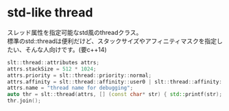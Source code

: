# std-like thread
スレッド属性を指定可能なstd風のthreadクラス。<br>
標準のstd::threadは便利だけど、スタックサイズやアフィニティマスクを指定したい、そんな人向けです。(要c++14)

```cpp
slt::thread::attributes attrs;
attrs.stackSize = 512 * 1024;
attrs.priority = slt::thread::priority::normal;
attrs.affinity = slt::thread::affinity::user0 | slt::thread::affinity::user1;
attrs.name = "thread name for debugging";
auto thr = slt::thread(attrs, [] (const char* str) { std::printf(str); }, "hello, world");
thr.join();
```
